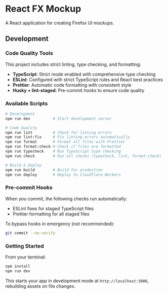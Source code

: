 # React FX Mockup

A React application for creating Firefox UI mockups.

## Development

### Code Quality Tools

This project includes strict linting, type checking, and formatting:

- **TypeScript**: Strict mode enabled with comprehensive type checking
- **ESLint**: Configured with strict TypeScript rules and React best practices
- **Prettier**: Automatic code formatting with consistent style
- **Husky + lint-staged**: Pre-commit hooks to ensure code quality

### Available Scripts

```bash
# Development
npm run dev          # Start development server

# Code Quality
npm run lint         # Check for linting errors
npm run lint:fix     # Fix linting errors automatically
npm run format       # Format all files with Prettier
npm run format:check # Check if files are formatted
npm run typecheck    # Run TypeScript type checking
npm run check        # Run all checks (typecheck, lint, format:check)

# Build & Deploy
npm run build        # Build for production
npm run deploy       # Deploy to Cloudflare Workers
```

### Pre-commit Hooks

When you commit, the following checks run automatically:

- ESLint fixes for staged TypeScript files
- Prettier formatting for all staged files

To bypass hooks in emergency (not recommended):

```bash
git commit --no-verify
```

### Getting Started

From your terminal:

```sh
npm install
npm run dev
```

This starts your app in development mode at `http://localhost:3000`, rebuilding assets on file changes.
